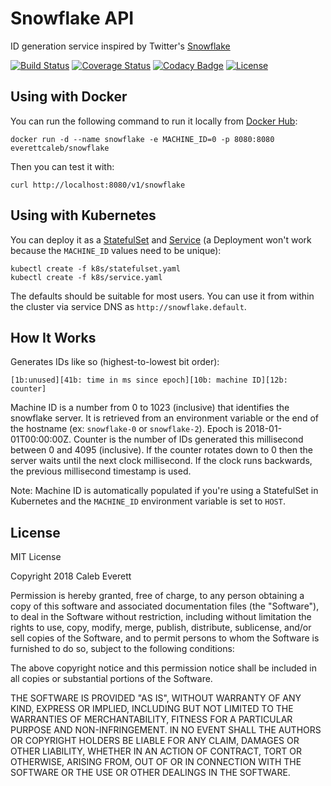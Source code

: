 # Snowflake API
ID generation service inspired by Twitter's [Snowflake](https://github.com/twitter-archive/snowflake/tree/b3f6a3c6ca8e1b6847baa6ff42bf72201e2c2231)

[![Build Status](https://travis-ci.com/everettcaleb/snowflake.svg?branch=master)](https://travis-ci.com/everettcaleb/snowflake)
[![Coverage Status](https://coveralls.io/repos/github/everettcaleb/snowflake/badge.svg?branch=master)](https://coveralls.io/github/everettcaleb/snowflake?branch=master)
[![Codacy Badge](https://api.codacy.com/project/badge/Grade/7c8e46edb5444b29b21cb1b9b2cbe25e)](https://www.codacy.com/app/everettcaleb/snowflake?utm_source=github.com&amp;utm_medium=referral&amp;utm_content=everettcaleb/snowflake&amp;utm_campaign=Badge_Grade)
[![License](https://img.shields.io/github/license/mashape/apistatus.svg)](LICENSE)

## Using with Docker
You can run the following command to run it locally from [Docker Hub](https://hub.docker.com/r/everettcaleb/snowflake/):

    docker run -d --name snowflake -e MACHINE_ID=0 -p 8080:8080 everettcaleb/snowflake

Then you can test it with:

    curl http://localhost:8080/v1/snowflake

## Using with Kubernetes
You can deploy it as a [StatefulSet](k8s/statefulset.yaml) and [Service](k8s/service.yaml) (a Deployment won't work because the `MACHINE_ID` values need to be unique):

    kubectl create -f k8s/statefulset.yaml
    kubectl create -f k8s/service.yaml

The defaults should be suitable for most users. You can use it from within the cluster via service DNS as `http://snowflake.default`.

## How It Works
Generates IDs like so (highest-to-lowest bit order):

`[1b:unused][41b: time in ms since epoch][10b: machine ID][12b: counter]`

Machine ID is a number from 0 to 1023 (inclusive) that identifies the snowflake server. It is retrieved from an environment variable or the end of the hostname (ex: `snowflake-0` or `snowflake-2`). Epoch is 2018-01-01T00:00:00Z. Counter is the number of IDs generated this millisecond between 0 and 4095 (inclusive). If the counter rotates down to 0 then the server waits until the next clock millisecond. If the clock runs backwards, the previous millisecond timestamp is used.

Note: Machine ID is automatically populated if you're using a StatefulSet in Kubernetes and the `MACHINE_ID` environment variable is set to `HOST`.

## License
MIT License

Copyright 2018 Caleb Everett

Permission is hereby granted, free of charge, to any person obtaining a copy
of this software and associated documentation files (the "Software"), to deal
in the Software without restriction, including without limitation the rights
to use, copy, modify, merge, publish, distribute, sublicense, and/or sell
copies of the Software, and to permit persons to whom the Software is
furnished to do so, subject to the following conditions:

The above copyright notice and this permission notice shall be included in all
copies or substantial portions of the Software.

THE SOFTWARE IS PROVIDED "AS IS", WITHOUT WARRANTY OF ANY KIND, EXPRESS OR
IMPLIED, INCLUDING BUT NOT LIMITED TO THE WARRANTIES OF MERCHANTABILITY,
FITNESS FOR A PARTICULAR PURPOSE AND NON-INFRINGEMENT. IN NO EVENT SHALL THE
AUTHORS OR COPYRIGHT HOLDERS BE LIABLE FOR ANY CLAIM, DAMAGES OR OTHER
LIABILITY, WHETHER IN AN ACTION OF CONTRACT, TORT OR OTHERWISE, ARISING FROM,
OUT OF OR IN CONNECTION WITH THE SOFTWARE OR THE USE OR OTHER DEALINGS IN THE
SOFTWARE.

